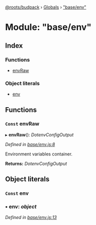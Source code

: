 [@roots/budpack](../README.md) › [Globals](../globals.md) › ["base/env"](_base_env_.md)

# Module: "base/env"

## Index

### Functions

* [envRaw](_base_env_.md#const-envraw)

### Object literals

* [env](_base_env_.md#const-env)

## Functions

### `Const` envRaw

▸ **envRaw**(): *DotenvConfigOutput*

*Defined in [base/env.js:8](https://github.com/roots/bud-support/blob/bc9161d/src/budpack/builder/base/env.js#L8)*

Environment variables container.

**Returns:** *DotenvConfigOutput*

## Object literals

### `Const` env

### ▪ **env**: *object*

*Defined in [base/env.js:13](https://github.com/roots/bud-support/blob/bc9161d/src/budpack/builder/base/env.js#L13)*
